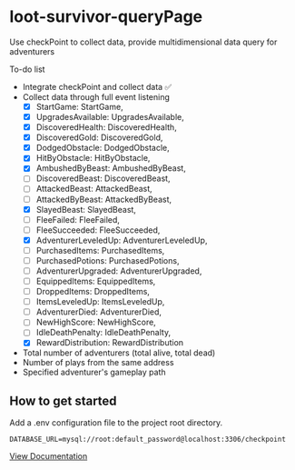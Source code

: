 # loot-survivor-queryPage

Use checkPoint to collect data, provide multidimensional data query for adventurers

To-do list
- Integrate checkPoint and collect data ✅
- Collect data through full event listening
    - [x] StartGame: StartGame,
    - [x] UpgradesAvailable: UpgradesAvailable,
    - [x] DiscoveredHealth: DiscoveredHealth,
    - [x] DiscoveredGold: DiscoveredGold,
    - [x] DodgedObstacle: DodgedObstacle,
    - [x] HitByObstacle: HitByObstacle,
    - [x] AmbushedByBeast: AmbushedByBeast,
    - [ ] DiscoveredBeast: DiscoveredBeast,
    - [ ] AttackedBeast: AttackedBeast,
    - [ ] AttackedByBeast: AttackedByBeast,
    - [x] SlayedBeast: SlayedBeast,
    - [ ] FleeFailed: FleeFailed,
    - [ ] FleeSucceeded: FleeSucceeded,
    - [x] AdventurerLeveledUp: AdventurerLeveledUp,
    - [ ] PurchasedItems: PurchasedItems,
    - [ ] PurchasedPotions: PurchasedPotions,
    - [ ] AdventurerUpgraded: AdventurerUpgraded,
    - [ ] EquippedItems: EquippedItems,
    - [ ] DroppedItems: DroppedItems,
    - [ ] ItemsLeveledUp: ItemsLeveledUp,
    - [ ] AdventurerDied: AdventurerDied,
    - [ ] NewHighScore: NewHighScore,
    - [ ] IdleDeathPenalty: IdleDeathPenalty,
    - [x] RewardDistribution: RewardDistribution
- Total number of adventurers (total alive, total dead)
- Number of plays from the same address
- Specified adventurer's gameplay path


## How to get started

Add a .env configuration file to the project root directory.
```
DATABASE_URL=mysql://root:default_password@localhost:3306/checkpoint
```

[View Documentation](https://github.com/FrostStarBook/loot-survivor-queryPage/tree/master/src/doc)